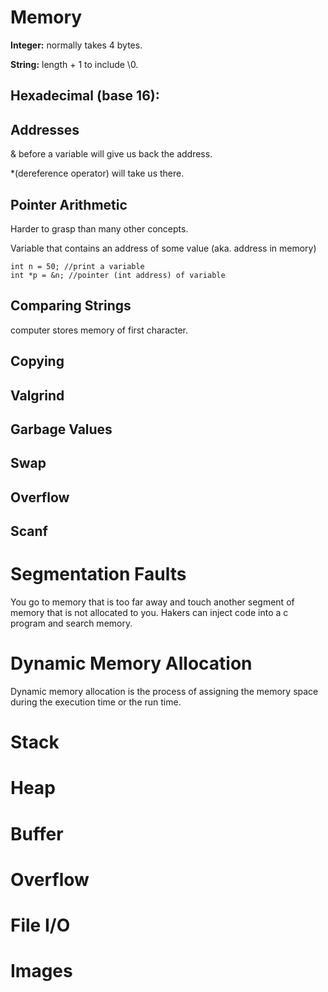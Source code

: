 # Memory
**Integer:** normally takes 4 bytes.

**String:** length + 1 to include \0.
## Hexadecimal (base 16):
## Addresses
& before a variable will give us back the address.

*(dereference operator) will take us there.

## Pointer Arithmetic
Harder to grasp than many other concepts.

Variable that contains an address of some value (aka. address in memory)

```
int n = 50; //print a variable
int *p = &n; //pointer (int address) of variable

```

## Comparing Strings
computer stores memory of first character.
## Copying
## Valgrind
## Garbage Values
## Swap
## Overflow
## Scanf


# Segmentation Faults
You go to memory that is too far away and touch another segment of memory that is not allocated to you.
Hakers can inject code into a c program and search memory.

# Dynamic Memory Allocation
Dynamic memory allocation is the process of assigning the memory space during the execution time or the run time.
# Stack
# Heap
# Buffer
# Overflow
# File I/O
# Images